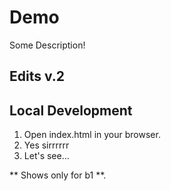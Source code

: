 # Demo

Some Description!

## Edits v.2

## Local Development
1. Open index.html in your browser.
2. Yes sirrrrrr
3. Let's see...

** Shows only for b1 **.
